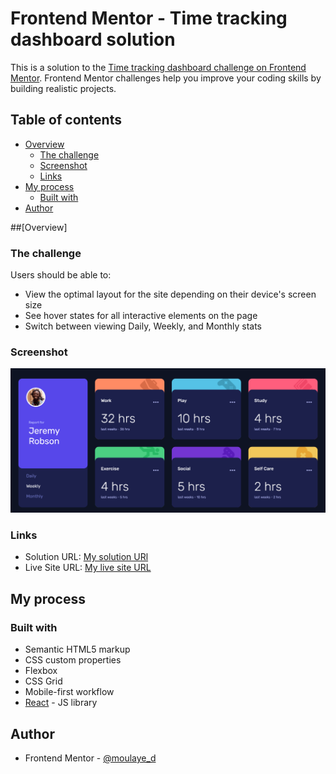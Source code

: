 # Frontend Mentor - Time tracking dashboard solution

This is a solution to the [Time tracking dashboard challenge on Frontend Mentor](https://www.frontendmentor.io/challenges/time-tracking-dashboard-UIQ7167Jw). Frontend Mentor challenges help you improve your coding skills by building realistic projects. 

## Table of contents

- [Overview](#overview)
  - [The challenge](#the-challenge)
  - [Screenshot](#screenshot)
  - [Links](#links)
- [My process](#my-process)
  - [Built with](#built-with)
- [Author](#author)

##[Overview]


### The challenge

Users should be able to:

- View the optimal layout for the site depending on their device's screen size
- See hover states for all interactive elements on the page
- Switch between viewing Daily, Weekly, and Monthly stats

### Screenshot

![](./public/images/Screenshot_of_my_website.png)

### Links

- Solution URL: [My solution URl](https://github.com/Moulaye-dagnon/time-tracking-react)
- Live Site URL: [My live site URL ](https://time-tracking-react-moulaye-d.vercel.app/)

## My process

### Built with

- Semantic HTML5 markup
- CSS custom properties
- Flexbox
- CSS Grid
- Mobile-first workflow
- [React](https://reactjs.org/) - JS library
## Author

- Frontend Mentor - [@moulaye_d](https://www.frontendmentor.io/profile/Moulaye-dagnon)
